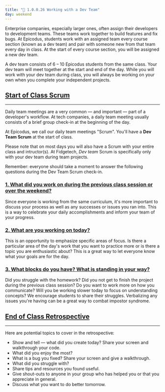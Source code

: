 ```yaml
---
title: "📓 1.0.0.26 Working with a Dev Team"
day: weekend
---
```


Enterprise companies, especially larger ones, often assign their developers to development teams. These teams work together to build features and fix bugs. At Epicodus, students work with an assigned team every course section (known as a dev team) and pair with someone new from that team every day in class. At the start of every course section, you will be assigned a new dev team.

A dev team consists of 6 – 10 Epicodus students from the same class. Your dev team will meet together at the start and end of the day. While you will work with your dev team during class, you will always be working on your own when you complete your independent projects.

## [Start of Class Scrum](#start-of-class-scrum-meeting)

---

Daily team meetings are a very common — and important — part of a developer's workflow. At tech companies, a daily team meeting usually consists of a brief group check-in at the beginning of the day. 

At Epicodus, we call our daily team meetings "Scrum". You'll have a **Dev Team Scrum** at the start of class.

Please note that on most days you will also have a Scrum with your entire class and intructor(s). At Fidgetech, _Dev team_ Scrum is specifically only with your dev team during team projects.

Remember: everyone should take a moment to answer the following questions during the Dev Team Scrum check-in.

### [1. What did you work on during the previous class session or over the weekend?](#1-what-did-you-work-on-during-the-previous-class-session-or-over-the-weekend)

Since everyone is working from the same curriculum, it's more important to discuss your process as well as any successes or issues you ran into. This is a way to celebrate your daily accomplishments and inform your team of your progress.

### [2. What are you working on today?](#2-what-are-you-working-on-today)

This is an opportunity to emphasize specific areas of focus. Is there a particular area of the day's work that you want to practice more or is there a topic you are enthusiastic about? This is a great way to let everyone know what your goals are for the day.

### [3. What blocks do you have? What is standing in your way?](#what-block-do-you-have-what-is-standing-in-your-way)

Did you struggle with the homework? Did you not get to finish the project during the previous class session? Do you want to work more on how you communicate? Will you be working slower today to focus on understanding concepts? We encourage students to share their struggles. Verbalizing any issues you're having can be a great way to combat impostor syndrome.

## [End of Class Retrospective](#end-of-day-retrospective)

---



Here are potential topics to cover in the retrospective:

- Show and tell — what did you create today? Share your screen and walkthrough your code.
- What did you enjoy the most?
- What is a bug you fixed? Share your screen and give a walkthrough.
- What did you struggle with?
- Share tips and resources you found useful.
- Give shout-outs to anyone in your group who has helped you or that you appreciate in general.
- Discuss what you want to do better tomorrow.
